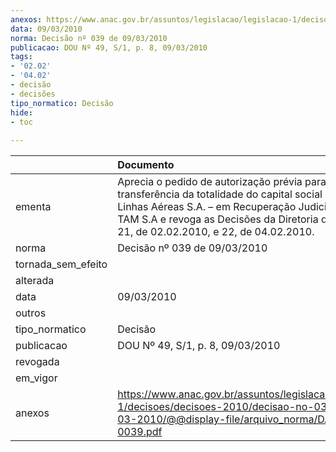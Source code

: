 ```yaml
---
anexos: https://www.anac.gov.br/assuntos/legislacao/legislacao-1/decisoes/decisoes-2010/decisao-no-039-de-09-03-2010/@@display-file/arquivo_norma/DA2010-0039.pdf
data: 09/03/2010
norma: Decisão nº 039 de 09/03/2010
publicacao: DOU Nº 49, S/1, p. 8, 09/03/2010
tags:
- '02.02'
- '04.02'
- decisão
- decisões
tipo_normatico: Decisão
hide: 
- toc 
 
---
```


|                    | Documento                                                                                                                                                                                                                                                 |
|:-------------------|:----------------------------------------------------------------------------------------------------------------------------------------------------------------------------------------------------------------------------------------------------------|
| ementa             | Aprecia o pedido de autorização prévia para a transferência da totalidade do capital social da Pantanal Linhas Aéreas S.A. – em Recuperação Judicial para a TAM S.A e revoga as Decisões da Diretoria da ANAC Nºs 21, de 02.02.2010, e 22, de 04.02.2010. |
| norma              | Decisão nº 039 de 09/03/2010                                                                                                                                                                                                                              |
| tornada_sem_efeito |                                                                                                                                                                                                                                                           |
| alterada           |                                                                                                                                                                                                                                                           |
| data               | 09/03/2010                                                                                                                                                                                                                                                |
| outros             |                                                                                                                                                                                                                                                           |
| tipo_normatico     | Decisão                                                                                                                                                                                                                                                   |
| publicacao         | DOU Nº 49, S/1, p. 8, 09/03/2010                                                                                                                                                                                                                          |
| revogada           |                                                                                                                                                                                                                                                           |
| em_vigor           |                                                                                                                                                                                                                                                           |
| anexos             | https://www.anac.gov.br/assuntos/legislacao/legislacao-1/decisoes/decisoes-2010/decisao-no-039-de-09-03-2010/@@display-file/arquivo_norma/DA2010-0039.pdf                                                                                                 |